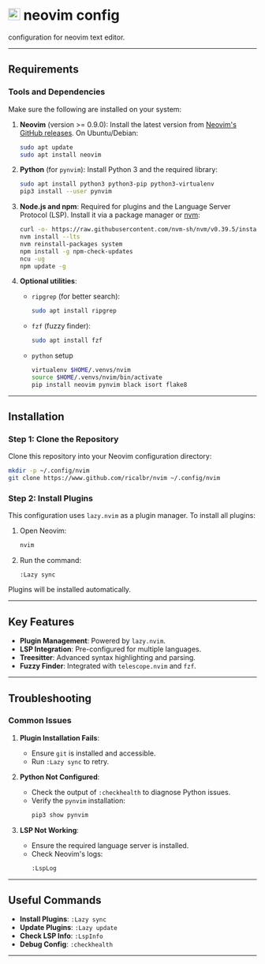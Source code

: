 # <img src="https://upload.wikimedia.org/wikipedia/commons/3/3a/Neovim-mark.svg" alt="nvim" width="24"/> neovim config
configuration for neovim text editor.

---

## Requirements

### Tools and Dependencies

Make sure the following are installed on your system:

1. **Neovim** (version >= 0.9.0):
   Install the latest version from [Neovim's GitHub releases](https://github.com/neovim/neovim/releases).
   On Ubuntu/Debian:
   ```bash
   sudo apt update
   sudo apt install neovim
   ```

2. **Python** (for `pynvim`):
   Install Python 3 and the required library:
   ```bash
   sudo apt install python3 python3-pip python3-virtualenv
   pip3 install --user pynvim
   ```

3. **Node.js and npm**:
   Required for plugins and the Language Server Protocol (LSP). Install it via a package manager or [nvm](https://github.com/nvm-sh/nvm):
   ```bash
   curl -o- https://raw.githubusercontent.com/nvm-sh/nvm/v0.39.5/install.sh | bash
   nvm install --lts
   nvm reinstall-packages system
   npm install -g npm-check-updates
   ncu -ug
   npm update -g
   ```

4. **Optional utilities**:
   - `ripgrep` (for better search):
     ```bash
     sudo apt install ripgrep
     ```
   - `fzf` (fuzzy finder):
     ```bash
     sudo apt install fzf
     ```
   - `python` setup
      ```bash
      virtualenv $HOME/.venvs/nvim
      source $HOME/.venvs/nvim/bin/activate
      pip install neovim pynvim black isort flake8
      ```

---

## Installation

### Step 1: Clone the Repository

Clone this repository into your Neovim configuration directory:

```bash
mkdir -p ~/.config/nvim
git clone https://www.github.com/ricalbr/nvim ~/.config/nvim
```

### Step 2: Install Plugins

This configuration uses `lazy.nvim` as a plugin manager. To install all plugins:

1. Open Neovim:
   ```bash
   nvim
   ```

2. Run the command:
   ```vim
   :Lazy sync
   ```

Plugins will be installed automatically.

---

## Key Features

- **Plugin Management**: Powered by `lazy.nvim`.
- **LSP Integration**: Pre-configured for multiple languages.
- **Treesitter**: Advanced syntax highlighting and parsing.
- **Fuzzy Finder**: Integrated with `telescope.nvim` and `fzf`.

---

## Troubleshooting

### Common Issues

1. **Plugin Installation Fails**:
   - Ensure `git` is installed and accessible.
   - Run `:Lazy sync` to retry.

2. **Python Not Configured**:
   - Check the output of `:checkhealth` to diagnose Python issues.
   - Verify the `pynvim` installation:
     ```bash
     pip3 show pynvim
     ```

3. **LSP Not Working**:
   - Ensure the required language server is installed.
   - Check Neovim's logs:
     ```bash
     :LspLog
     ```

---

## Useful Commands

- **Install Plugins**: `:Lazy sync`
- **Update Plugins**: `:Lazy update`
- **Check LSP Info**: `:LspInfo`
- **Debug Config**: `:checkhealth`

---
